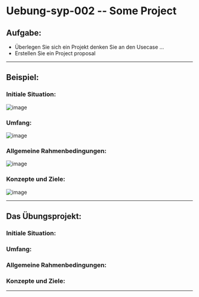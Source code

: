 # Uebung-syp-002  --  Some Project

## Aufgabe:
  - Überlegen Sie sich ein Projekt
    denken Sie an den Usecase
    ...
  - Erstellen Sie ein Project proposal
---------------------------------
## Beispiel:

### Initiale Situation:
![image](https://github.com/IxI-Enki/Uebung-syp-002/assets/138018029/8c25ad26-6065-49b1-a1c6-14522fc14651)
### Umfang:
![image](https://github.com/IxI-Enki/Uebung-syp-002/assets/138018029/c1d7cb7e-4cf2-4c76-a937-dd113622f8ab)
### Allgemeine Rahmenbedingungen:
![image](https://github.com/IxI-Enki/Uebung-syp-002/assets/138018029/02b9ff5d-9d6f-480d-88a3-f4222d455dbe)
### Konzepte und Ziele: 
![image](https://github.com/IxI-Enki/Uebung-syp-002/assets/138018029/12e4c156-8c9a-4414-a06b-c8995f4d94f3)

---------------------------------
## Das Übungsprojekt:

### Initiale Situation:


### Umfang:


### Allgemeine Rahmenbedingungen:


### Konzepte und Ziele:


---------------------------------




